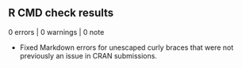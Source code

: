 ## R CMD check results

0 errors | 0 warnings | 0 note

* Fixed Markdown errors for unescaped curly braces that were not previously
an issue in CRAN submissions.
